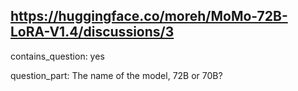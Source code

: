 ## https://huggingface.co/moreh/MoMo-72B-LoRA-V1.4/discussions/3

contains_question: yes

question_part: The name of the model, 72B or 70B?
